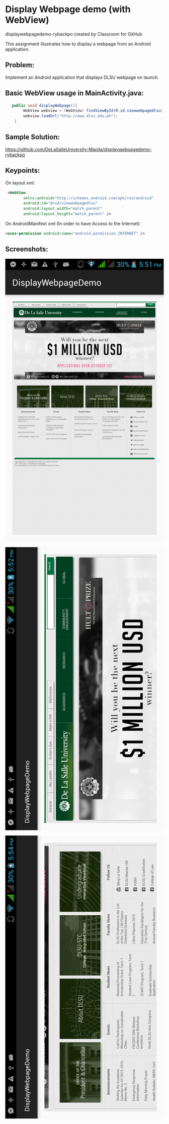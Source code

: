 # Display Webpage demo (with WebView)
displaywebpagedemo-rybackpo created by Classroom for GitHub

This assignment illustrates how to display a webpage from an Android application.

## Problem:

Implement an Android application that displays DLSU webpage on launch.

## Basic WebView usage in MainActivity.java:

```Java
   public void displayWebpage(){
        WebView webview = (WebView) findViewById(R.id.viewwebpagedlsu);
        webview.loadUrl("http://www.dlsu.edu.ph");
    }
```

## Sample Solution:

https://github.com/DeLaSalleUniversity-Manila/displaywebpagedemo-rybackpo

## Keypoints:

On layout xml:

```xml
 <WebView
        xmlns:android="http://schemas.android.com/apk/res/android"
        android:id="@+id/viewwebpagedlsu"
        android:layout_width="match_parent"
        android:layout_height="match_parent" />
```

On AndroidManifext xml (In order to have Access to the Internet):

```xml
<uses-permission android:name="android.permission.INTERNET" />
```

## Screenshots:

![alt tag](https://github.com/DeLaSalleUniversity-Manila/displaywebpagedemo-rybackpo/blob/master/device-2015-10-04-175154.png)

![alt tag](https://github.com/DeLaSalleUniversity-Manila/displaywebpagedemo-rybackpo/blob/master/device-2015-10-04-175249.png)

![alt tag](https://github.com/DeLaSalleUniversity-Manila/displaywebpagedemo-rybackpo/blob/master/device-2015-10-04-175415.png)

